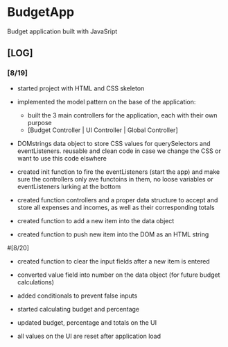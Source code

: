 # BudgetApp

Budget application built with JavaSript

## [LOG]

### [8/19]

- started project with HTML and CSS skeleton

- implemented the model pattern on the base of the application:

  - built the 3 main controllers for the application, each with their own purpose
  - [Budget Controller | UI Controller | Global Controller]

- DOMstrings data object to store CSS values for querySelectors and eventListeners. reusable and clean code in case we change the CSS or want to use this code elswhere

- created init function to fire the eventListeners (start the app) and make sure the controllers only ave functoins in them, no loose variables or eventListeners lurking at the bottom

- created function controllers and a proper data structure to accept and store all expenses and incomes, as well as their corresponding totals

- created function to add a new item into the data object

- created function to push new item into the DOM as an HTML string

#[8/20]

- created function to clear the input fields after a new item is entered

- converted value field into number on the data object (for future budget calculations)

- added conditionals to prevent false inputs

- started calculating budget and percentage

- updated budget, percentage and totals on the UI

- all values on the UI are reset after application load
